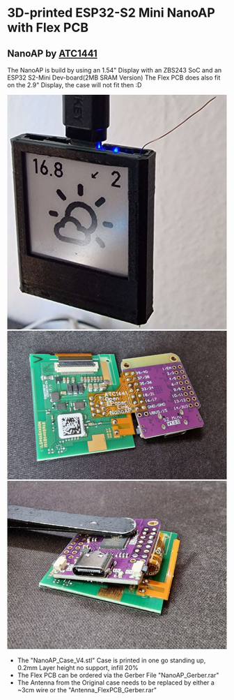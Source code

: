# 3D-printed ESP32-S2 Mini NanoAP with Flex PCB 

## NanoAP by [ATC1441](https://github.com/atc1441)

The NanoAP is build by using an 1.54" Display with an ZBS243 SoC and an ESP32 S2-Mini Dev-board(2MB SRAM Version)
The Flex PCB does also fit on the 2.9" Display, the case will not fit then :D

<img width="600" alt="NanoAP_Case" src="NanoAP_Case.jpg">

<img width="600" alt="NanoAP_PCB_soldered" src="NanoAP_PCB_soldered.jpg">

<img width="600" alt="NanoAP_Flapped" src="NanoAP_Flapped.jpg">

- The "NanoAP_Case_V4.stl" Case is printed in one go standing up, 0.2mm Layer height no support, infill 20%
- The Flex PCB can be ordered via the Gerber File "NanoAP_Gerber.rar"
- The Antenna from the Original case needs to be replaced by either a ~3cm wire or the "Antenna_FlexPCB_Gerber.rar"